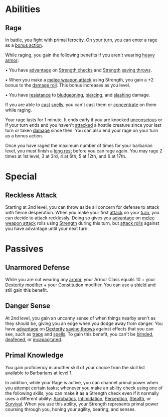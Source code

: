 # Abilities

## Rage

In battle, you fight with primal ferocity. On your [turn](https://roll20.net/compendium/dnd5e/Combat#toc_5), you can enter a rage as a [bonus action](https://roll20.net/compendium/dnd5e/Combat#toc_6).  
  
While raging, you gain the following benefits if you aren't wearing [heavy armor](https://roll20.net/compendium/dnd5e/Armor#toc_3):  
  
• You have [advantage](https://roll20.net/compendium/dnd5e/Ability%20Scores#toc_2) on [Strength checks](https://roll20.net/compendium/dnd5e/Ability%20Scores#toc_13) and [Strength](https://roll20.net/compendium/dnd5e/Ability%20Scores#toc_12) [saving throws](https://roll20.net/compendium/dnd5e/Ability%20Scores#toc_35).  
  
• When you make a [melee weapon attack](https://roll20.net/compendium/dnd5e/Combat#toc_39) using Strength, you gain a +2 bonus to the [damage roll](https://roll20.net/compendium/dnd5e/Combat#toc_48). This bonus increases as you level.  
  
• You have [resistance](https://roll20.net/compendium/dnd5e/Combat#toc_51) to [bludgeoning](https://roll20.net/compendium/dnd5e/Combat#toc_50), [piercing](https://roll20.net/compendium/dnd5e/Combat#toc_50), and [slashing](https://roll20.net/compendium/dnd5e/Combat#toc_50) damage.  
  
If you are able to [cast](https://roll20.net/compendium/dnd5e/Spells#toc_10) [spells](https://roll20.net/compendium/dnd5e/Spells#toc_2), you can't cast them or [concentrate](https://roll20.net/compendium/dnd5e/Spells#toc_22) on them while raging.  
  
Your rage lasts for 1 minute. It ends early if you are knocked [unconscious](https://roll20.net/compendium/dnd5e/Conditions#toc_14) or if your turn ends and you haven't [attacked](https://roll20.net/compendium/dnd5e/Combat#toc_21) a hostile creature since your last turn or taken [damage](https://roll20.net/compendium/dnd5e/Combat#toc_46) since then. You can also end your rage on your turn as a bonus action.  
  
Once you have raged the maximum number of times for your barbarian level, you must finish a [long rest](https://roll20.net/compendium/dnd5e/Resting#toc_2) before you can rage again. You may rage 2 times at 1st level, 3 at 3rd, 4 at 6th, 5 at 12th, and 6 at 17th.

# Special

## Reckless Attack

Starting at 2nd level, you can throw aside all concern for defense to attack with fierce desperation. When you make your first [attack](https://roll20.net/compendium/dnd5e/Combat#toc_21) on your [turn](https://roll20.net/compendium/dnd5e/Combat#toc_5), you can decide to attack recklessly. Doing so gives you [advantage](https://roll20.net/compendium/dnd5e/Ability%20Scores#toc_2) on [melee weapon attack](https://roll20.net/compendium/dnd5e/Combat#toc_39) rolls using [Strength](https://roll20.net/compendium/dnd5e/Ability%20Scores#toc_12) during this turn, but [attack rolls](https://roll20.net/compendium/dnd5e/Combat#toc_32) against you have advantage until your next turn.

# Passives

## Unarmored Defense

While you are not wearing any [armor](https://roll20.net/compendium/dnd5e/Armor#content), your Armor Class equals 10 + your [Dexterity](https://roll20.net/compendium/dnd5e/Ability%20Scores#toc_17) [modifier](https://roll20.net/compendium/dnd5e/Ability%20Scores#toc_1) + your [Constitution](https://roll20.net/compendium/dnd5e/Ability%20Scores#toc_23) modifier. You can use a [shield](https://roll20.net/compendium/dnd5e/Shield#content) and still gain this benefit.

## Danger Sense

At 2nd level, you gain an uncanny sense of when things nearby aren't as they should be, giving you an edge when you dodge away from danger. You have [advantage](https://roll20.net/compendium/dnd5e/Ability%20Scores#toc_2) on [Dexterity](https://roll20.net/compendium/dnd5e/Ability%20Scores#toc_17) [saving throws](https://roll20.net/compendium/dnd5e/Ability%20Scores#toc_35) against effects that you can see, such as [traps](https://roll20.net/compendium/dnd5e/Traps#content) and [spells](https://roll20.net/compendium/dnd5e/Spells#toc_2). To gain this benefit, you can't be [blinded](https://roll20.net/compendium/dnd5e/Conditions#toc_1), [deafened](https://roll20.net/compendium/dnd5e/Conditions#toc_3), or [incapacitated](https://roll20.net/compendium/dnd5e/Conditions#toc_6).

## Primal Knowledge

You gain proficiency in another skill of your choice from the skill list available to Barbarians at level 1.

In addition, while your Rage is active, you can channel primal power when you attempt certain tasks; whenever you make an ability check using one of the following skills, you can make it as a Strength check even if it normally uses a different ability: [Acrobatics](https://www.dndbeyond.com/sources/dnd/free-rules/playing-the-game#Skills), [Intimidation](https://www.dndbeyond.com/sources/dnd/free-rules/playing-the-game#Skills), [Perception](https://www.dndbeyond.com/sources/dnd/free-rules/playing-the-game#Skills), [Stealth](https://www.dndbeyond.com/sources/dnd/free-rules/playing-the-game#Skills), or [Survival](https://www.dndbeyond.com/sources/dnd/free-rules/playing-the-game#Skills). When you use this ability, your Strength represents primal power coursing through you, honing your agility, bearing, and senses.